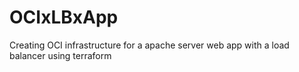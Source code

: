 # OCIxLBxApp
Creating OCI infrastructure for a apache server web app with a load balancer using terraform 
